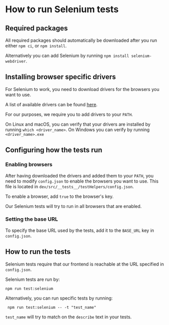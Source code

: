 # How to run Selenium tests

## Required packages

All required packages should automatically be downloaded after you run either `npm ci`, or  `npm install`.

Alternatively you can add Selenium by running `npm install selenium-webdriver`.

## Installing browser specific drivers

For Selenium to work, you need to download drivers for the browsers you want to use.

A list of available drivers can be found [here](https://www.selenium.dev/documentation/webdriver/getting_started/install_drivers/).

For our purposes, we require you to add drivers to your `PATH`.

On Linux and macOS, you can verify that your drivers are installed by running `which <driver_name>`.
On Windows you can verify by running `<driver_name>.exe`

## Configuring how the tests run

### Enabling browsers

After having downloaded the drivers and added them to your `PATH`, you need to modify `config.json` to enable the browsers you want to use. This file is located in `dev/src/__tests__/testHelpers/config.json`.

To enable a browser, add `true` to the browser's key.

Our Selenium tests will try to run in all browsers that are enabled.

### Setting the base URL

To specify the base URL used by the tests, add it to the `BASE_URL` key in `config.json`.

## How to run the tests

Selenium tests require that our frontend is reachable at the URL specified in `config.json`.

Selenium tests are run by:

```shell
npm run test:selenium
```

Alternatively, you can run specific tests by running:

```shell
 npm run test:selenium -- -t "test_name"
```

`test_name` will try to match on the `describe` text in your tests.
